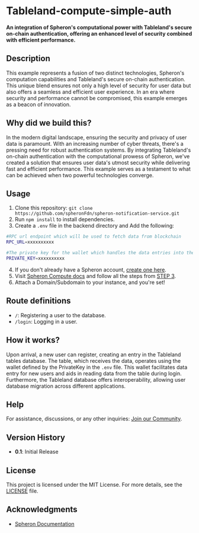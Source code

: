 # Tableland-compute-simple-auth

**An integration of Spheron's computational power with Tableland's secure on-chain authentication, offering an enhanced level of security combined with efficient performance.**

## Description

This example represents a fusion of two distinct technologies, Spheron's computation capabilities and Tableland's secure on-chain authentication. This unique blend ensures not only a high level of security for user data but also offers a seamless and efficient user experience. In an era where security and performance cannot be compromised, this example emerges as a beacon of innovation.

## Why did we build this?

In the modern digital landscape, ensuring the security and privacy of user data is paramount. With an increasing number of cyber threats, there's a pressing need for robust authentication systems. By integrating Tableland's on-chain authentication with the computational prowess of Spheron, we've created a solution that ensures user data's utmost security while delivering fast and efficient performance. This example serves as a testament to what can be achieved when two powerful technologies converge.

## Usage

1. Clone this repository: `git clone https://github.com/spheronFdn/spheron-notification-service.git`
2. Run `npm install` to install dependencies.
3. Create a `.env` file in the backend directory and Add the following:

```bash
#RPC url endpoint which will be used to fetch data from blockchain
RPC_URL=xxxxxxxxxx

#The private key for the wallet which handles the data entries into the table
PRIVATE_KEY=xxxxxxxxxx
```

4. If you don't already have a Spheron account, [create one here](https://spheron.link).
5. Visit [Spheron Compute docs](https://docs.spheron.network/server-guide/express/) and follow all the steps from [STEP 3](#usage).
6. Attach a Domain/Subdomain to your instance, and you're set!

## Route definitions

- `/`: Registering a user to the database.
- `/login`: Logging in a user.

## How it works?

Upon arrival, a new user can register, creating an entry in the Tableland tables database. The table, which receives the data, operates using the wallet defined by the PrivateKey in the `.env` file. This wallet facilitates data entry for new users and aids in reading data from the table during login. Furthermore, the Tableland database offers interoperability, allowing user database migration across different applications.

## Help

For assistance, discussions, or any other inquiries: [Join our Community](https://discord.com/invite/ahxuCtm).

## Version History

- **0.1**: Initial Release

## License

This project is licensed under the MIT License. For more details, see the [LICENSE](LICENSE) file.

## Acknowledgments

- [Spheron Documentation](https://docs.spheron.network/server-guide/express/)
